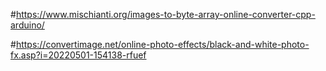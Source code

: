 
#https://www.mischianti.org/images-to-byte-array-online-converter-cpp-arduino/

#https://convertimage.net/online-photo-effects/black-and-white-photo-fx.asp?i=20220501-154138-rfuef